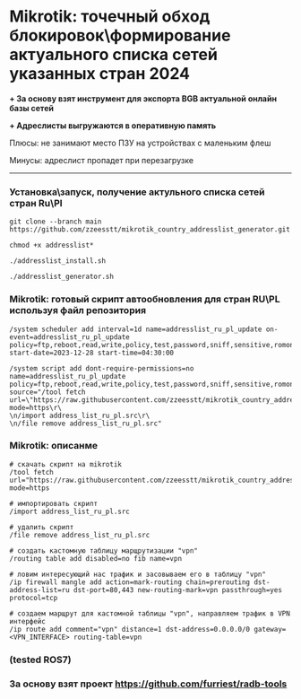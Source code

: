 # Mikrotik: точечный обход блокировок\формирование актуального списка сетей указанных стран 2024 

**+ За основу взят инструмент для экспорта BGB актуальной онлайн базы сетей**
 
**+ Адреслисты выгружаются в оперативную память**

Плюсы: не занимают место ПЗУ на устройствах с маленьким флеш

Минусы: адреслист пропадет при перезагрузке
___
### Установка\запуск, получение актульного списка сетей стран Ru\Pl
```
git clone --branch main https://github.com/zzeesstt/mikrotik_country_addresslist_generator.git

chmod +x addresslist*

./addresslist_install.sh

./addresslist_generator.sh
```

### Mikrotik: готовый скрипт автообновления для стран RU\PL используя файл репозитория
```
/system scheduler add interval=1d name=addresslist_ru_pl_update on-event=addresslist_ru_pl_update policy=ftp,reboot,read,write,policy,test,password,sniff,sensitive,romon start-date=2023-12-28 start-time=04:30:00

/system script add dont-require-permissions=no name=addresslist_ru_pl_update policy=ftp,reboot,read,write,policy,test,password,sniff,sensitive,romon source="/tool fetch url=\"https://raw.githubusercontent.com/zzeesstt/mikrotik_country_addresslist_generator/main/address_list_ru_pl.src\" mode=https\r\
\n/import address_list_ru_pl.src\r\
\n/file remove address_list_ru_pl.src"
```

### Mikrotik: описанме
```
# скачать скрипт на mikrotik
/tool fetch url="https://raw.githubusercontent.com/zzeesstt/mikrotik_country_addresslist_generator/main/address_list_ru_pl.src" mode=https

# импортировать скрипт
/import address_list_ru_pl.src

# удалить скрипт
/file remove address_list_ru_pl.src

# создать кастомную таблицу марщрутизации "vpn"
/routing table add disabled=no fib name=vpn

# ловим интересующий нас трафик и засовываем его в таблицу "vpn" 
/ip firewall mangle add action=mark-routing chain=prerouting dst-address-list=ru dst-port=80,443 new-routing-mark=vpn passthrough=yes protocol=tcp

# создаем марщрут для кастомной таблицы "vpn", направляем трафик в VPN интерфейс
/ip route add comment="vpn" distance=1 dst-address=0.0.0.0/0 gateway=<VPN_INTERFACE> routing-table=vpn
```
### (tested ROS7)
### За основу взят проект https://github.com/furriest/radb-tools